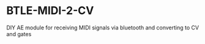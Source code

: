# BTLE-MIDI-2-CV
DIY AE module for receiving MIDI signals via bluetooth and converting to CV and gates
